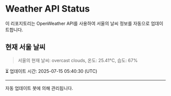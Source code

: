 
# Weather API Status

이 리포지토리는 OpenWeather API를 사용하여 서울의 날씨 정보를 자동으로 업데이트합니다.

## 현재 서울 날씨
> 서울의 현재 날씨: overcast clouds, 온도: 25.41°C, 습도: 67%

⏳ 업데이트 시간: 2025-07-15 05:40:30 (UTC)

---
자동 업데이트 봇에 의해 관리됩니다.
